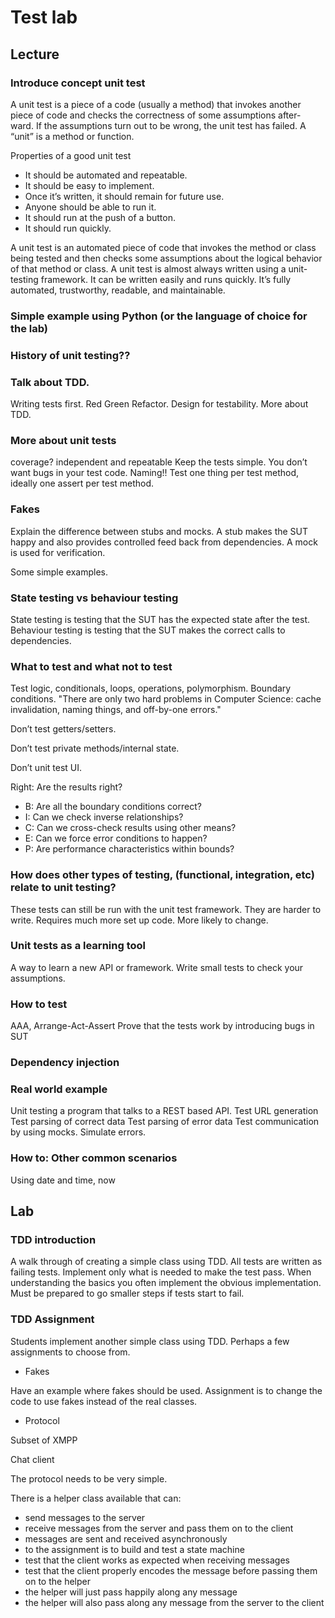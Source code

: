 # Test lab #

## Lecture ##


### Introduce concept unit test ###


A unit test is a piece of a code (usually a method) that invokes another piece of code and checks the correctness of some assumptions after- ward. If the assumptions turn out to be wrong, the unit test has failed. A “unit” is a method or function.

Properties of a good unit test

* It should be automated and repeatable. 
* It should be easy to implement. 
* Once it’s written, it should remain for future use. 
* Anyone should be able to run it. 
* It should run at the push of a button. 
* It should run quickly.

A unit test is an automated piece of code that invokes the method or class being tested and then checks some assumptions about the logical behavior of that method or class. A unit test is almost always written using a unit-testing framework. It can be written easily and runs quickly. It’s fully automated, trustworthy, readable, and maintainable.

### Simple example using Python (or the language of choice for the lab) ###


### History of unit testing?? ###


### Talk about TDD. ###

Writing tests first. 
Red Green Refactor. 
Design for testability. 
More about TDD.

### More about unit tests ###

coverage?
independent and repeatable
Keep the tests simple. You don’t want bugs in your test code. 
Naming!!
Test one thing per test method, ideally one assert per test method.

### Fakes ###

Explain the difference between stubs and mocks.
A stub makes the SUT happy and also provides controlled feed back from dependencies.
A mock is used for verification.

Some simple examples.

### State testing vs behaviour testing ###

State testing is testing that the SUT has the expected state after the test.
Behaviour testing is testing that the SUT makes the correct calls to dependencies.

### What to test and what not to test ###

Test logic, conditionals, loops, operations, polymorphism.
Boundary conditions. "There are only two hard problems in Computer Science: cache invalidation, naming things, and off-by-one errors."

Don’t test getters/setters.

Don’t test private methods/internal state.

Don’t unit test UI.

Right: Are the results right? 
* B: Are all the boundary conditions correct? 
* I: Can we check inverse relationships? 
* C: Can we cross-check results using other means? 
* E: Can we force error conditions to happen? 
* P: Are performance characteristics within bounds?

### How does other types of testing, (functional, integration, etc) relate to unit testing? ###

These tests can still be run with the unit test framework. They are harder to write. Requires much more set up code. More likely to change.

### Unit tests as a learning tool ###

A way to learn a new API or framework. Write small tests to check your assumptions.

### How to test ###

AAA, Arrange-Act-Assert
Prove that the tests work by introducing bugs in SUT

### Dependency injection ###

### Real world example ###

Unit testing a program that talks to a REST based API. 
Test URL generation
Test parsing of correct data
Test parsing of error data
Test communication by using mocks. Simulate errors.

 
### How to: Other common scenarios ###

Using date and time, now

## Lab ##


### TDD introduction ###

A walk through of creating a simple class using TDD. All tests are written as failing tests. Implement only what is needed to make the test pass. When understanding the basics you often implement the obvious implementation. Must be prepared to go smaller steps if tests start to fail.

### TDD Assignment

Students implement another simple class using TDD. Perhaps a few assignments to choose from.

- Fakes

Have an example where fakes should be used. Assignment is to change the code to use fakes instead of the real classes. 

- Protocol

Subset of XMPP

Chat client

The protocol needs to be very simple.

There is a helper class available that can:
- send messages to the server
- receive messages from the server and pass them on to the client
- messages are sent and received asynchronously
- to the assignment is to build and test a state machine
- test that the client works as expected when receiving messages
- test that the client properly encodes the message before passing them on to the helper
- the helper will just pass happily along any message
- the helper will also pass along any message from the server to the client
